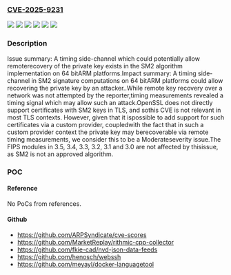 ### [CVE-2025-9231](https://cve.mitre.org/cgi-bin/cvename.cgi?name=CVE-2025-9231)
![](https://img.shields.io/static/v1?label=Product&message=OpenSSL&color=blue)
![](https://img.shields.io/static/v1?label=Version&message=3.2.0%20&color=brightgreen)
![](https://img.shields.io/static/v1?label=Version&message=3.3.0%20&color=brightgreen)
![](https://img.shields.io/static/v1?label=Version&message=3.4.0%20&color=brightgreen)
![](https://img.shields.io/static/v1?label=Version&message=3.5.0%20&color=brightgreen)
![](https://img.shields.io/static/v1?label=Vulnerability&message=CWE-385%20Covert%20Timing%20Channel&color=brightgreen)

### Description

Issue summary: A timing side-channel which could potentially allow remoterecovery of the private key exists in the SM2 algorithm implementation on 64 bitARM platforms.Impact summary: A timing side-channel in SM2 signature computations on 64 bitARM platforms could allow recovering the private key by an attacker..While remote key recovery over a network was not attempted by the reporter,timing measurements revealed a timing signal which may allow such an attack.OpenSSL does not directly support certificates with SM2 keys in TLS, and sothis CVE is not relevant in most TLS contexts.  However, given that it ispossible to add support for such certificates via a custom provider, coupledwith the fact that in such a custom provider context the private key may berecoverable via remote timing measurements, we consider this to be a Moderateseverity issue.The FIPS modules in 3.5, 3.4, 3.3, 3.2, 3.1 and 3.0 are not affected by thisissue, as SM2 is not an approved algorithm.

### POC

#### Reference
No PoCs from references.

#### Github
- https://github.com/ARPSyndicate/cve-scores
- https://github.com/MarketReplay/rithmic-cpp-collector
- https://github.com/fkie-cad/nvd-json-data-feeds
- https://github.com/henosch/webssh
- https://github.com/meyayl/docker-languagetool

